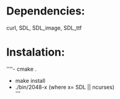 # Dependencies:  
curl, SDL, SDL_image, SDL_ttf


# Instalation:  
''''- cmake .  
 - make install  
 - ./bin/2048-x (where x= SDL || ncurses)  
'''

